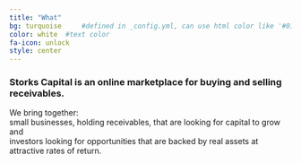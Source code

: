```yaml
---
title: "What"
bg: turquoise     #defined in _config.yml, can use html color like '#010101'
color: white  #text color
fa-icon: unlock
style: center
---
```


<h3>Storks Capital is an online marketplace for buying and selling receivables.</h3>
  
  
We bring together:  
<span class="callout">small businesses</span>, holding receivables, that are <span class="callout">looking for capital to grow</span>  
and  
<span class="callout">investors</span> looking for opportunities that are <span class="callout">backed by real assets</span> at <span class="callout">attractive rates of return</span>.




